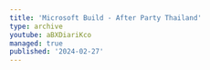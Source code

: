 ```yaml
---
title: 'Microsoft Build - After Party Thailand'
type: archive
youtube: aBXDiariKco
managed: true
published: '2024-02-27'
---
```

